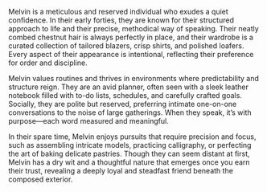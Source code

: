 Melvin is a meticulous and reserved individual who exudes a quiet confidence. In their early forties, they are known for their structured approach to life and their precise, methodical way of speaking. Their neatly combed chestnut hair is always perfectly in place, and their wardrobe is a curated collection of tailored blazers, crisp shirts, and polished loafers. Every aspect of their appearance is intentional, reflecting their preference for order and discipline.

Melvin values routines and thrives in environments where predictability and structure reign. They are an avid planner, often seen with a sleek leather notebook filled with to-do lists, schedules, and carefully crafted goals. Socially, they are polite but reserved, preferring intimate one-on-one conversations to the noise of large gatherings. When they speak, it’s with purpose—each word measured and meaningful.

In their spare time, Melvin enjoys pursuits that require precision and focus, such as assembling intricate models, practicing calligraphy, or perfecting the art of baking delicate pastries. Though they can seem distant at first, Melvin has a dry wit and a thoughtful nature that emerges once you earn their trust, revealing a deeply loyal and steadfast friend beneath the composed exterior.